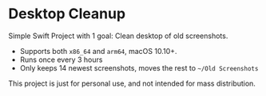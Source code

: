 # Desktop Cleanup

Simple Swift Project with 1 goal: Clean desktop of old screenshots.

* Supports both `x86_64` and `arm64`, macOS 10.10+.
* Runs once every 3 hours
* Only keeps 14 newest screenshots, moves the rest to `~/Old Screenshots`

This project is just for personal use, and not intended for mass distribution.